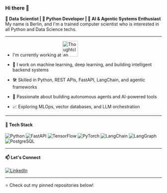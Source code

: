 ### Hi there 👋  
**🚀 Data Scientist | 🐍 Python Developer | 🤖 AI & Agentic Systems Enthusiast**  
My name is Berlin, and I'm a trained computer scientist who is interested in all Python and Data Science techs.

---

- I'm currently working at  <a href="https://thoughtclan.com/" target="_blank"><img src="https://thoughtclan.com/assets/TCHeaderlogo-BWMu-l7R.png" alt="Thoughtclan Technologies" width="50"/></a>

- 🔬 I work on machine learning, deep learning, and building intelligent backend systems
- 🛠️ Skilled in Python, REST APIs, FastAPI, LangChain, and agentic frameworks
- 🧠 Passionate about building autonomous agents and AI-powered tools
- 📈 Exploring MLOps, vector databases, and LLM orchestration

---

#### 🔧 Tech Stack
![Python](https://img.shields.io/badge/-Python-black?style=flat-square&logo=python)
![FastAPI](https://img.shields.io/badge/-FastAPI-005571?style=flat-square&logo=fastapi)
![TensorFlow](https://img.shields.io/badge/-TensorFlow-orange?style=flat-square&logo=tensorflow)
![PyTorch](https://img.shields.io/badge/-PyTorch-red?style=flat-square&logo=pytorch)
![LangChain](https://img.shields.io/badge/-LangChain-000000?style=flat-square)
![LangGraph](https://img.shields.io/badge/-LangGraph-005571?style=flat-square)
![PostgreSQL](https://img.shields.io/badge/-PostgreSQL-336791?style=flat-square&logo=postgresql)

---

#### 📫 Let's Connect
[![LinkedIn](https://img.shields.io/badge/-LinkedIn-blue?style=flat-square&logo=linkedin)](https://in.linkedin.com/in/berlin-benilo-48764611a)

---

⭐️ Check out my pinned repositories below!
